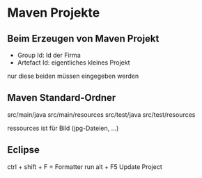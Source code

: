 Maven Projekte
==============

## Beim Erzeugen von Maven Projekt

- Group Id: Id der Firma
- Artefact Id: eigentliches kleines Projekt

nur diese beiden müssen eingegeben werden

## Maven Standard-Ordner
src/main/java
src/main/resources
src/test/java
src/test/resources

ressources ist für Bild (jpg-Dateien, ...)

## Eclipse
ctrl + shift + F = Formatter run
alt + F5 Update Project